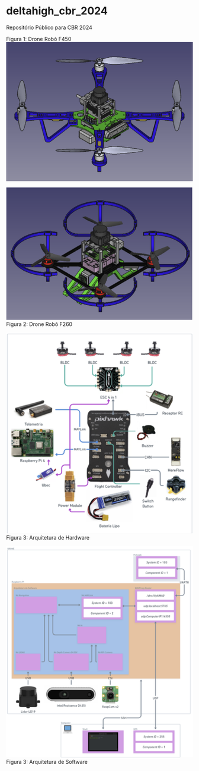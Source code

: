 # deltahigh_cbr_2024
Repositório Público para CBR 2024

Figura 1: Drone Robô F450 
![Drone Robô F450](./drone_quad_f450/F450-Montagem.png)



![Drone Robô F260](./drone_quad_f260/F260-Montagem.png)
Figura 2: Drone Robô F260

![Arquitetura de Hardware](./Arquitetura_Hardware.png)
Figura 3: Arquitetura de Hardware

![Arquitetura de Software](./Arquitetura_Software.png)
Figura 3: Arquitetura de Software
